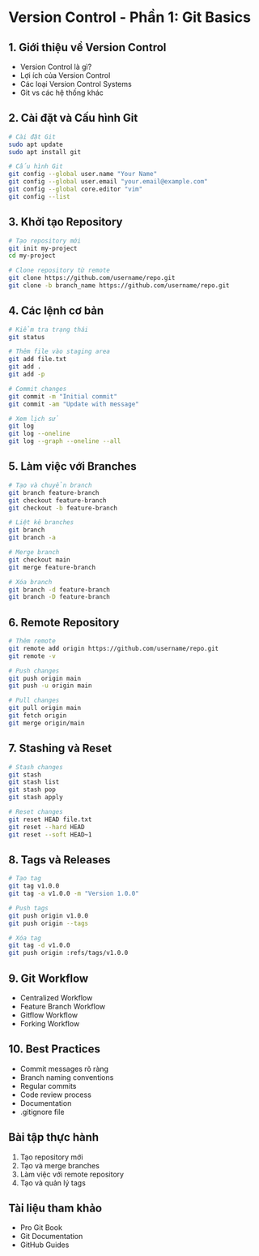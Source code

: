 # Version Control - Phần 1: Git Basics

## 1. Giới thiệu về Version Control
- Version Control là gì?
- Lợi ích của Version Control
- Các loại Version Control Systems
- Git vs các hệ thống khác

## 2. Cài đặt và Cấu hình Git
```bash
# Cài đặt Git
sudo apt update
sudo apt install git

# Cấu hình Git
git config --global user.name "Your Name"
git config --global user.email "your.email@example.com"
git config --global core.editor "vim"
git config --list
```

## 3. Khởi tạo Repository
```bash
# Tạo repository mới
git init my-project
cd my-project

# Clone repository từ remote
git clone https://github.com/username/repo.git
git clone -b branch_name https://github.com/username/repo.git
```

## 4. Các lệnh cơ bản
```bash
# Kiểm tra trạng thái
git status

# Thêm file vào staging area
git add file.txt
git add .
git add -p

# Commit changes
git commit -m "Initial commit"
git commit -am "Update with message"

# Xem lịch sử
git log
git log --oneline
git log --graph --oneline --all
```

## 5. Làm việc với Branches
```bash
# Tạo và chuyển branch
git branch feature-branch
git checkout feature-branch
git checkout -b feature-branch

# Liệt kê branches
git branch
git branch -a

# Merge branch
git checkout main
git merge feature-branch

# Xóa branch
git branch -d feature-branch
git branch -D feature-branch
```

## 6. Remote Repository
```bash
# Thêm remote
git remote add origin https://github.com/username/repo.git
git remote -v

# Push changes
git push origin main
git push -u origin main

# Pull changes
git pull origin main
git fetch origin
git merge origin/main
```

## 7. Stashing và Reset
```bash
# Stash changes
git stash
git stash list
git stash pop
git stash apply

# Reset changes
git reset HEAD file.txt
git reset --hard HEAD
git reset --soft HEAD~1
```

## 8. Tags và Releases
```bash
# Tạo tag
git tag v1.0.0
git tag -a v1.0.0 -m "Version 1.0.0"

# Push tags
git push origin v1.0.0
git push origin --tags

# Xóa tag
git tag -d v1.0.0
git push origin :refs/tags/v1.0.0
```

## 9. Git Workflow
- Centralized Workflow
- Feature Branch Workflow
- Gitflow Workflow
- Forking Workflow

## 10. Best Practices
- Commit messages rõ ràng
- Branch naming conventions
- Regular commits
- Code review process
- Documentation
- .gitignore file

## Bài tập thực hành
1. Tạo repository mới
2. Tạo và merge branches
3. Làm việc với remote repository
4. Tạo và quản lý tags

## Tài liệu tham khảo
- Pro Git Book
- Git Documentation
- GitHub Guides 
